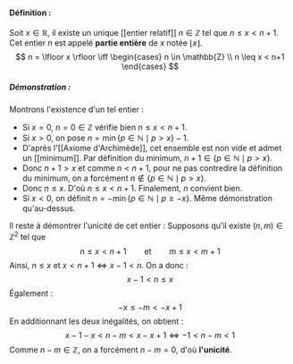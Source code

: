 #### Définition :
Soit $x \in \mathbb{R}$, il existe un unique [[entier relatif]] $n \in \mathbb{Z}$ tel que $n \leq x < n+1$. Cet entier $n$ est appelé **partie entière** de $x$ notée $\lfloor x \rfloor$. 
$$
n = \lfloor x \rfloor \iff
\begin{cases}
n \in \mathbb{Z} \\
n \leq x < n+1
\end{cases}
$$
##### Démonstration : 
Montrons l'existence d'un tel entier :
- Si $x = 0$, $n = 0 \in \mathbb{Z}$ vérifie bien $n \leq x < n+1$.
- Si $x > 0$, on pose $n = \min\{p \in \mathbb{N} \mid p > x\} - 1$.
- D'après l'[[Axiome d'Archimède]], cet ensemble est non vide et admet un [[minimum]]. Par définition du minimum, $n+1 \in \{ p \in \mathbb{N} \mid p > x \}$.
- Donc $n+1 > x$ et comme $n < n+1$, pour ne pas contredire la définition du minimum, on a forcément $n \notin \{ p \in \mathbb{N} \mid p > x \}$.
- Donc $n \leq x$. D'où $n \leq x < n+1$. Finalement, $n$ convient bien.
- Si $x < 0$, on définit $n = -\min\{p \in \mathbb{N} \mid p \geq -x\}$. Même démonstration qu'au-dessus.

Il reste à démontrer l'unicité de cet entier :
Supposons qu'il existe $(n, m) \in \mathbb{Z}^2$ tel que 
$$
n \leq x < n+1 \qquad \text{et} \qquad m \leq x < m+1
$$ 
Ainsi, $n \leq x$ et $x < n+1 \iff x-1 < n$.
On a donc :
$$
x-1 < n \leq x
$$
Également :
$$
-x \leq -m < -x + 1
$$
En additionnant les deux inégalités, on obtient :
$$
x-1 - x < n - m < x - x + 1 \iff -1 < n - m < 1
$$
Comme $n - m \in \mathbb{Z}$, on a forcément $n - m = 0$, d'où **l'unicité**.